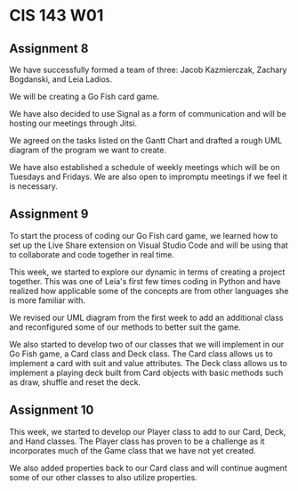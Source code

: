 # CIS 143 W01

## Assignment 8
We have successfully formed a team of three: Jacob Kazmierczak, Zachary Bogdanski, and Leia Ladios. 

We will be creating a Go Fish card game. 

We have also decided to use Signal as a form of communication and will be hosting our meetings through Jitsi. 

We agreed on the tasks listed on the Gantt Chart and drafted a rough UML diagram of the program we want to create. 

We have also established a schedule of weekly meetings which will be on Tuesdays and Fridays. We are also open to impromptu meetings if we feel it is necessary.

## Assignment 9
To start the process of coding our Go Fish card game, we learned how to set up the Live Share extension on Visual Studio Code and will be using that 
to collaborate and code together in real time. 

This week, we started to explore our dynamic in terms of creating a project together. This was one of Leia's first few times coding in Python and have realized how applicable some of the concepts are from other languages she is more familiar with.

We revised our UML diagram from the first week to add an additional class and reconfigured some of our methods to better suit the game.

We also started to develop two of our classes that we will implement in our Go Fish game, a Card class and Deck class. The Card class allows us to implement a card with suit and value attributes. The Deck class allows us to implement a playing deck built from Card objects with basic methods such as draw, shuffle and reset the deck.

## Assignment 10
This week, we started to develop our Player class to add to our Card, Deck, and Hand classes. The Player class has proven to be a challenge as it incorporates much of the Game class that we have not yet created. 

We also added properties back to our Card class and will continue augment some of our other classes to also utilize properties.

